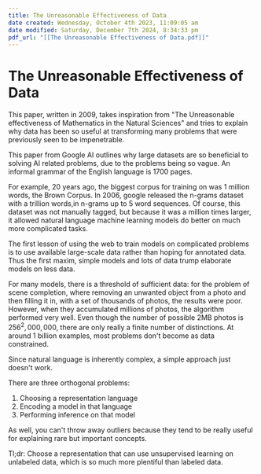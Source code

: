```yaml
---
title: The Unreasonable Effectiveness of Data
date created: Wednesday, October 4th 2023, 11:09:05 am
date modified: Saturday, December 7th 2024, 8:34:33 pm
pdf_url: "[[The Unreasonable Effectiveness of Data.pdf]]"
---
```


# The Unreasonable Effectiveness of Data

This paper, written in 2009, takes inspiration from "The Unreasonable effectiveness of Mathematics in the Natural Sciences" and tries to explain why data has been so useful at transforming many problems that were previously seen to be impenetrable.

This paper from Google AI outlines why large datasets are so beneficial to solving AI related problems, due to the problems being so vague. An informal grammar of the English language is 1700 pages.

For example, 20 years ago, the biggest corpus for training on was 1 million words, the Brown Corpus. In 2006, google released the n-grams dataset with a trillion words,in n-grams up to 5 word sequences. Of course, this dataset was not manually tagged, but because it was a million times larger, it allowed natural language machine learning models do better on much more complicated tasks.

The first lesson of using the web to train models on complicated problems is to use available large-scale data rather than hoping for annotated data. Thus the first maxim, simple models and lots of data trump elaborate models on less data.

For many models, there is a threshold of sufficient data: for the problem of scene completion, where removing an unwanted object from a photo and then filling it in, with a set of thousands of photos, the results were poor. However, when they accumulated millions of photos, the algorithm performed very well. Even though the number of possible 2MB photos is $256 ^ 2,000,000$, there are only really a finite number of distinctions. At around 1 billion examples, most problems don't become as data constrained.

Since natural language is inherently complex, a simple approach just doesn't work.

There are three orthogonal problems:

1. Choosing a representation language
2. Encoding a model in that language
3. Performing inference on that model

As well, you can't throw away outliers because they tend to be really useful for explaining rare but important concepts.

Tl;dr: Choose a representation that can use unsupervised learning on unlabeled data, which is so much more plentiful than labeled data.
